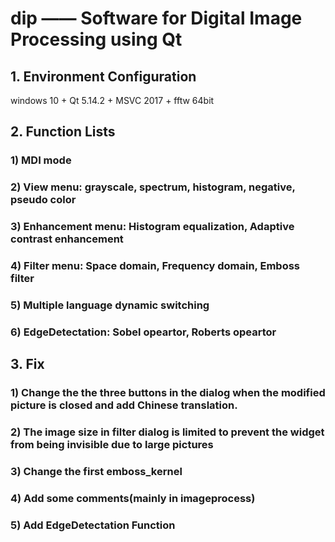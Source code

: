 # dip —— Software for **Digital Image Processing** using Qt

## 1. Environment Configuration
windows 10 + Qt 5.14.2 + MSVC 2017 + fftw 64bit

## 2. Function Lists

### 1) MDI mode
### 2) View menu: grayscale, spectrum, histogram, negative, pseudo color
### 3) Enhancement menu: Histogram equalization, Adaptive contrast enhancement
### 4) Filter menu: Space domain, Frequency domain, Emboss filter
### 5) Multiple language dynamic switching
### 6) EdgeDetectation: Sobel opeartor, Roberts opeartor

## 3. Fix

### 1) Change the the three buttons in the dialog when the modified picture is closed and add Chinese translation.
### 2) The image size in filter dialog is limited to prevent the widget from being invisible due to large pictures
### 3) Change the first emboss_kernel
### 4) Add some comments(mainly in imageprocess)
### 5) Add EdgeDetectation Function
